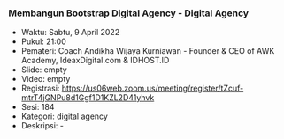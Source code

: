 ### Membangun Bootstrap Digital Agency - Digital Agency

- Waktu: Sabtu, 9 April 2022
- Pukul: 21:00
- Pemateri: Coach Andikha Wijaya Kurniawan - Founder & CEO of AWK Academy, IdeaxDigital.com & IDHOST.ID
- Slide: empty
- Video: empty
- Registrasi: https://us06web.zoom.us/meeting/register/tZcuf-mtrT4jGNPu8d1Ggf1D1KZL2D41yhvk
- Sesi: 184
- Kategori: digital agency
- Deskripsi: -
